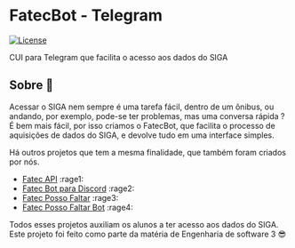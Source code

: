 # FatecBot - Telegram

[![License](https://img.shields.io/badge/License-BSD%202--Clause-orange.svg)](https://opensource.org/licenses/BSD-2-Clause)

CUI para Telegram que facilita o acesso aos dados do SIGA

## Sobre :speech_balloon:

Acessar o SIGA nem sempre é uma tarefa fácil, dentro de um ônibus, ou andando, por exemplo, pode-se ter problemas, mas uma conversa rápida ? É bem mais fácil, por isso criamos o FatecBot, que facilita o processo de aquisições de dados do SIGA, e devolve tudo em uma interface simples.

Há outros projetos que tem a mesma finalidade, que também foram criados por nós.

- [Fatec API](https://github.com/filipemeneses/fatec-api) :rage1:
- [Fatec Bot para Discord](https://github.com/M3nin0/fatec-bot) :rage2:
- [Fatec Posso Faltar](https://github.com/filipemeneses/fatec-posso-faltar) :rage3:
- [Fatec Posso Faltar Bot](https://github.com/IHCF/posso-faltar-bot) :rage4:

Todos esses projetos auxiliam os alunos a ter acesso aos dados do SIGA. Este projeto foi feito como parte da matéria de Engenharia de software 3 :sunglasses:
